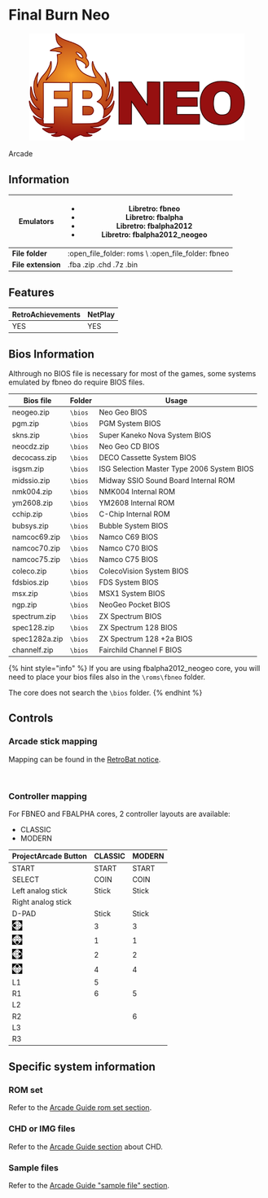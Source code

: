 # Final Burn Neo

<figure><img src="https://raw.githubusercontent.com/fabricecaruso/es-theme-carbon/5149a33eed46b2af638b06119397d4023b75131f/art/logos/fbneo.svg" alt=""><figcaption></figcaption></figure>

Arcade

## Information

| **Emulators**      | <ul><li>Libretro: fbneo</li><li>Libretro: fbalpha</li><li>Libretro: fbalpha2012</li><li>Libretro: fbalpha2012_neogeo</li></ul> |
| ------------------ | ------------------------------------------------------------------------------------------------------------------------------ |
| **File folder**    | :open\_file\_folder: roms \ :open\_file\_folder: fbneo                                                                         |
| **File extension** | .fba .zip .chd .7z .bin                                                                                                        |

## Features

| RetroAchievements | NetPlay |
| ----------------- | ------- |
| YES               | YES     |

## Bios Information

Althrough no BIOS file is necessary for most of the games, some systems emulated by fbneo do require BIOS files.

| Bios file     | Folder  | Usage                                      |
| ------------- | ------- | ------------------------------------------ |
| neogeo.zip    | `\bios` | Neo Geo BIOS                               |
| pgm.zip       | `\bios` | PGM System BIOS                            |
| skns.zip      | `\bios` | Super Kaneko Nova System BIOS              |
| neocdz.zip    | `\bios` | Neo Geo CD BIOS                            |
| decocass.zip  | `\bios` | DECO Cassette System BIOS                  |
| isgsm.zip     | `\bios` | ISG Selection Master Type 2006 System BIOS |
| midssio.zip   | `\bios` | Midway SSIO Sound Board Internal ROM       |
| nmk004.zip    | `\bios` | NMK004 Internal ROM                        |
| ym2608.zip    | `\bios` | YM2608 Internal ROM                        |
| cchip.zip     | `\bios` | C-Chip Internal ROM                        |
| bubsys.zip    | `\bios` | Bubble System BIOS                         |
| namcoc69.zip  | `\bios` | Namco C69 BIOS                             |
| namcoc70.zip  | `\bios` | Namco C70 BIOS                             |
| namcoc75.zip  | `\bios` | Namco C75 BIOS                             |
| coleco.zip    | `\bios` | ColecoVision System BIOS                   |
| fdsbios.zip   | `\bios` | FDS System BIOS                            |
| msx.zip       | `\bios` | MSX1 System BIOS                           |
| ngp.zip       | `\bios` | NeoGeo Pocket BIOS                         |
| spectrum.zip  | `\bios` | ZX Spectrum BIOS                           |
| spec128.zip   | `\bios` | ZX Spectrum 128 BIOS                       |
| spec1282a.zip | `\bios` | ZX Spectrum 128 +2a BIOS                   |
| channelf.zip  | `\bios` | Fairchild Channel F BIOS                   |

{% hint style="info" %}
If you are using fbalpha2012\_neogeo core, you will need to place your bios files also in the `\roms\fbneo` folder.

The core does not search the `\bios` folder.
{% endhint %}

## Controls

### Arcade stick mapping

Mapping can be found in the [RetroBat notice](https://dl.projectarcade.ru/store/notice/notice.pdf).

<figure><img src="https://i.imgur.com/kXBcdsB.png" alt=""><figcaption></figcaption></figure>

### Controller mapping

For FBNEO and FBALPHA cores, 2 controller layouts are available:

* CLASSIC
* MODERN

| ProjectArcade Button                                       | CLASSIC | MODERN |
| ----------------------------------------------------- | ------- | ------ |
| START                                                 | START   | START  |
| SELECT                                                | COIN    | COIN   |
| Left analog stick                                     | Stick   | Stick  |
| Right analog stick                                    |         |        |
| D-PAD                                                 | Stick   | Stick  |
| ![](<../../../.gitbook/assets/image (2) (1) (1).png>) | 3       | 3      |
| ![](<../../../.gitbook/assets/image (1) (2) (1).png>) | 1       | 1      |
| ![](<../../../.gitbook/assets/image (4) (1).png>)     | 2       | 2      |
| ![](<../../../.gitbook/assets/image (3) (1) (2).png>) | 4       | 4      |
| L1                                                    | 5       |        |
| R1                                                    | 6       | 5      |
| L2                                                    |         |        |
| R2                                                    |         | 6      |
| L3                                                    |         |        |
| R3                                                    |         |        |

## Specific system information

### ROM set

Refer to the [Arcade Guide rom set section](../../arcade-guide.md#available-arcade-emulators-in-ProjectArcade).

### CHD or IMG files

Refer to the [Arcade Guide section](../../arcade-guide.md#chd-or-img-files) about CHD.

### **Sample files**

Refer to the [Arcade Guide "sample file" section](../../arcade-guide.md#samples).
